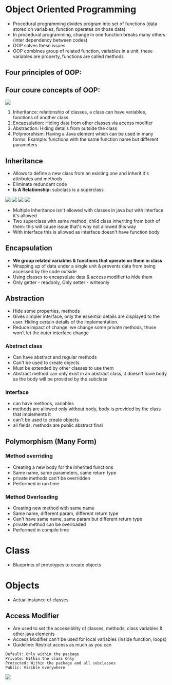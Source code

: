 # Object Oriented Programming

- Procedural programming divides program into set of functions (data stored on variables, function operates on those data)
- In procedural programming, change in one function breaks many others (inter dependency between codes)
- OOP solves these issues
- OOP combines group of related function, variables in a unit, these variables are property, functions are called methods

## Four principles of OOP:

## Four coure concepts of OOP:

<img src="img/25.png">

1. Inheritance: relationship of classes, a class can have variables, functions of another class
2. Encapsulation: Hiding data from other classes via access modifier
3. Abstraction: Hiding details from outside the class
4. Polymorphism: Having a Java element which can be used in many forms. Example: functions with the same function name but different parameters

## Inheritance

- Allows to define a new class from an existing one and inherit it's attributes and methods
- Eliminate redundant code
- **Is A Relationship:** subclass is a superclass

<img src="img/21.png">

<img src="img/22.png">

<img src="img/23.png">

<img src="img/24.png">

- Multiple Inheritance isn't allowed with classes in java but with interface it's allowed
- Two superclass with same method, child class inheriting from both of them: this will cause issue that's why not allowed this way
- With interface this is allowed as interface doesn't have function body

## Encapsulation

- **We group related variables & functions that operate on them in class**
- Wrapping up of data under a single unit & prevents data from being accessed by the code outside
- Using classes to encapsulate data & access modifier to hide them
- Only getter - readonly, Only setter - writeonly

## Abstraction

- Hide some properties, methods
- Gives simpler interface, only the essential details are displayed to the user. Hiding certain details of the implementation.
- Reduce impact of change: we change some private methods, those won't let the outer interface change

### Abstract class

- Can have abstract and regular methods
- Can't be used to create objects
- Must be extended by other classes to use them
- Abstract method can only exist in an abstract class, it doesn't have body as the body will be provided by the subclass

### Interface

- can have methods, variables
- methods are allowed only without body, body is provided by the class that implements it
- can't be used to create objects
- all fields, methods are public abstract final

## Polymorphism (Many Form)

### Method overriding

- Creating a new body for the inherited functions
- Same name, same parameters, same return type
- private methods can't be overridden
- Performed in run time

### Method Overloading

- Creating new method with same name
- Same name, different param, different return type
- Can't have same name, same param but different return type
- private method can be overloaded
- Performed in compile time

# Class

- Blueprints of prototypes to create objects

# Objects

- Actual instance of classes

## Access Modifier

- Are used to set the accessibility of classes, methods, class variables & other java elements
- Access Modifier can't be used for local variables (inside function, loops)
- Guideline: Restrict access as much as you can

```
Default: Only within the package
Private: Within the class Only
Protected: Within the package and all subclasses
Public: Visible everywhere
```

<img src="img/20.png">
